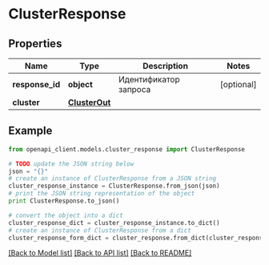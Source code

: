 # ClusterResponse


## Properties
Name | Type | Description | Notes
------------ | ------------- | ------------- | -------------
**response_id** | **object** | Идентификатор запроса | [optional] 
**cluster** | [**ClusterOut**](ClusterOut.md) |  | 

## Example

```python
from openapi_client.models.cluster_response import ClusterResponse

# TODO update the JSON string below
json = "{}"
# create an instance of ClusterResponse from a JSON string
cluster_response_instance = ClusterResponse.from_json(json)
# print the JSON string representation of the object
print ClusterResponse.to_json()

# convert the object into a dict
cluster_response_dict = cluster_response_instance.to_dict()
# create an instance of ClusterResponse from a dict
cluster_response_form_dict = cluster_response.from_dict(cluster_response_dict)
```
[[Back to Model list]](../README.md#documentation-for-models) [[Back to API list]](../README.md#documentation-for-api-endpoints) [[Back to README]](../README.md)


